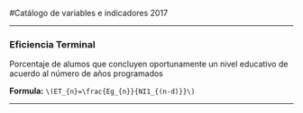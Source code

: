 #Catálogo de variables e indicadores 2017

---

### Eficiencia Terminal

Porcentaje de alumos que concluyen oportunamente un nivel educativo de acuerdo al número de años programados

**Formula:** `\(ET_{n}=\frac{Eg_{n}}{NI1_{(n-d)}}\)`

---

